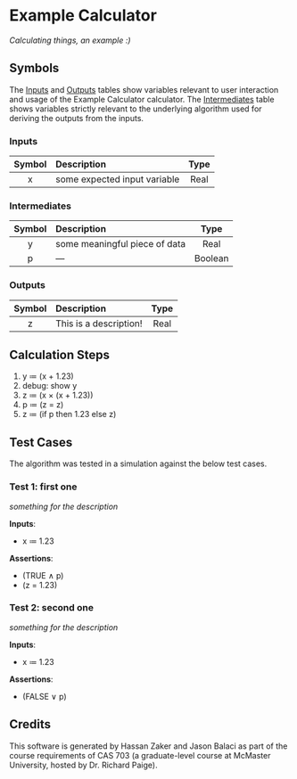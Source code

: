 # Example Calculator
*Calculating things, an example :)*

## Symbols

The [Inputs](#inputs) and [Outputs](#outputs) tables show variables relevant to
user interaction and usage of the Example Calculator calculator. The [Intermediates](#intermediates)
table shows variables strictly relevant to the underlying algorithm used for
deriving the outputs from the inputs.

### Inputs

| Symbol | Description | Type |
|:------:|:------------|:----:|
| x | some expected input variable | Real |

### Intermediates

| Symbol | Description | Type |
|:------:|:------------|:----:|
| y | some meaningful piece of data | Real |
| p | — | Boolean |

### Outputs

| Symbol | Description | Type |
|:------:|:------------|:----:|
| z | This is a description! | Real |

## Calculation Steps

1. y ≔ (x + 1.23)
2. debug: show y
3. z ≔ (x × (x + 1.23))
4. p ≔ (z = z)
5. z ≔ (if p then 1.23 else z)

## Test Cases

The algorithm was tested in a simulation against the below test cases.

### Test 1: first one
*something for the description*

**Inputs**:
* x ≔ 1.23

**Assertions**:
* (TRUE ∧ p)
* (z = 1.23)

### Test 2: second one
*something for the description*

**Inputs**:
* x ≔ 1.23

**Assertions**:
* (FALSE ∨ p)

## Credits

This software is generated by Hassan Zaker and Jason Balaci as part of the 
course requirements of CAS 703 (a graduate-level course at McMaster University, 
hosted by Dr. Richard Paige).
